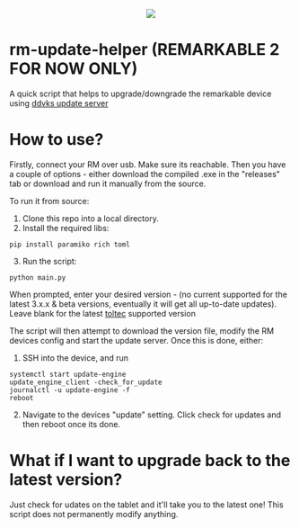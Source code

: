 <p align="center">
<img src="demo.gif">
  
# rm-update-helper (REMARKABLE 2 FOR NOW ONLY) 
A quick script that helps to upgrade/downgrade the remarkable device using [ddvks update server](https://github.com/ddvk/remarkable-update)



# How to use?

Firstly, connect your RM over usb. Make sure its reachable.
Then you have a couple of options - either download the compiled .exe in the "releases" tab or download and run it manually from the source.

To run it from source:
1. Clone this repo into a local directory.
2. Install the required libs:
```
pip install paramiko rich toml
```
3. Run the script:
```
python main.py
```

When prompted, enter your desired version - (no current supported for the latest 3.x.x & beta versions, eventually it will get all up-to-date updates). Leave blank for the latest [toltec](https://toltec-dev.org/) supported version

The script will then attempt to download the version file, modify the RM devices config and start the update server. Once this is done, either:

1) SSH into the device, and run
```
systemctl start update-engine
update_engine_client -check_for_update
journalctl -u update-engine -f
reboot
```
2) Navigate to the devices "update" setting. Click check for updates and then reboot once its done.

# What if I want to upgrade back to the latest version?

Just check for udates on the tablet and it'll take you to the latest one! This script does not permanently modify anything. 

